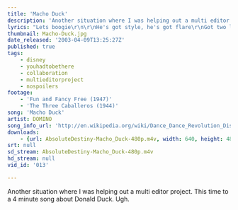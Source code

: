 ```yaml
---
title: 'Macho Duck'
description: 'Another situation where I was helping out a multi editor project. This time to a 4 minute song about Donald Duck. Ugh.'
lyrics: "Lets boogie\r\n\r\nHe's got style, he's got flare\r\nGot two left feet but he doesn't care\r\nDressed in blue, fit to form\r\nLadies love to touch his uniform\r\nMess with him and your outta luck\r\nHe's a macho duck\r\n\r\nMacho macho duck\r\nOh he's a manly sensation\r\nMacho macho duck\r\nHe's a macho macho duck\r\n\r\nCan he move, well guess what?\r\nWatch his wiggle waddle strut\r\nBut feathers fly when he gets riled\r\nIt's like a pillow fight of white\r\n\r\nMacho macho duck\r\nThe slickest bird in the nation\r\nMacho macho duck\r\nHe's a macho macho duck"
thumbnail: Macho-Duck.jpg
date_released: '2003-04-09T13:25:27Z'
published: true
tags:
    - disney
    - youhadtobethere
    - collaboration
    - multieditorproject
    - nospoilers
footage:
    - 'Fun and Fancy Free (1947)'
    - 'The Three Caballeros (1944)'
song: 'Macho Duck'
artist: DOMINO
song_info_url: 'http://en.wikipedia.org/wiki/Dance_Dance_Revolution_Disney_Mix'
downloads:
    - {url: AbsoluteDestiny-Macho_Duck-480p.m4v, width: 640, height: 480, mimetype: video/mp4}
srt: null
sd_stream: AbsoluteDestiny-Macho_Duck-480p.m4v
hd_stream: null
vid_id: '013'

---
```

Another situation where I was helping out a multi editor project. This time to a 4 minute song about Donald Duck. Ugh.